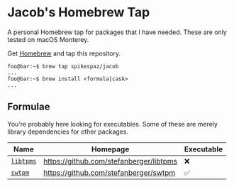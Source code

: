 # Jacob's Homebrew Tap

A personal Homebrew tap for packages that I have needed. These are only tested on macOS Monterey.

Get [Homebrew](https://brew.sh) and tap this repository.

```console
foo@bar:~$ brew tap spikespaz/jacob
...
foo@bar:~$ brew install <formula|cask>
...
```

## Formulae

You're probably here looking for executables. Some of these are merely library dependencies for other packages.

| Name | Homepage | Executable |
| --- | --- | --- |
| [`libtpms`](https://github.com/spikespaz/homebrew-jacob/blob/master/libtpms.rb) | https://github.com/stefanberger/libtpms | :x: |
| [`swtpm`](https://github.com/spikespaz/homebrew-jacob/blob/master/libtpms.rb) | https://github.com/stefanberger/swtpm | :white_check_mark: |
